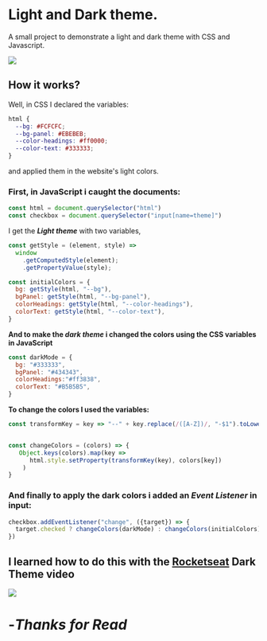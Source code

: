 # Light and Dark theme.

A small project to demonstrate a light and dark theme with CSS and Javascript.

![](https://user-images.githubusercontent.com/57969961/80432204-e3361d80-88c9-11ea-8e44-b76e4b7ee5c1.gif)

## How it works?

Well, in CSS I declared the variables:

```CSS 
html {
  --bg: #FCFCFC;
  --bg-panel: #EBEBEB;
  --color-headings: #ff0000; 
  --color-text: #333333;  
}
```
and applied them in the website's light colors.



### First, in JavaScript i caught the documents:

```JavaScript 
const html = document.querySelector("html")
const checkbox = document.querySelector("input[name=theme]")
```



I get the ***Light theme*** with two variables,

```JavaScript
const getStyle = (element, style) =>
  window
    .getComputedStyle(element);
    .getPropertyValue(style);

const initialColors = {
  bg: getStyle(html, "--bg"),
  bgPanel: getStyle(html, "--bg-panel"),
  colorHeadings: getStyle(html, "--color-headings"),
  colorText: getStyle(html, "--color-text"),
}
```



**And to make the *dark theme* i changed the colors using the CSS variables in JavaScript** 

```JavaScript 
const darkMode = {
  bg: "#333333",
  bgPanel: "#434343",
  colorHeadings:"#ff3838",
  colorText: "#B5B5B5",
}
```



**To change the colors I used the variables:**

```JavaScript
const transformKey = key => "--" + key.replace(/([A-Z])/, "-$1").toLowerCase()


const changeColors = (colors) => {
   Object.keys(colors).map(key =>
      html.style.setProperty(transformKey(key), colors[key])
    )
}
```



### And finally to apply the dark colors i added an *Event Listener* in input:

```JavaScript
checkbox.addEventListener("change", ({target}) => {
  target.checked ? changeColors(darkMode) : changeColors(initialColors) 
})
```





## I learned how to do this with the [Rocketseat](https://www.youtube.com/watch?v=BvhYm0BOLvA) Dark Theme video
![](https://user-images.githubusercontent.com/57969961/80435678-9b1bf880-88d3-11ea-89c3-480ddeceab9c.png)

# -*Thanks for Read*
